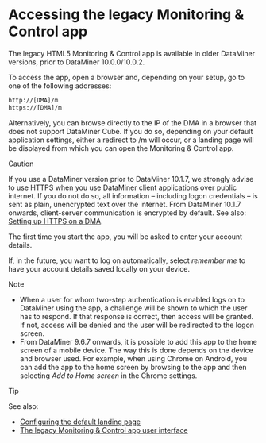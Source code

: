 # Accessing the legacy Monitoring & Control app

The legacy HTML5 Monitoring & Control app is available in older DataMiner versions, prior to DataMiner 10.0.0/10.0.2.

To access the app, open a browser and, depending on your setup, go to one of the following addresses:

```txt
http://[DMA]/m
https://[DMA]/m
```

Alternatively, you can browse directly to the IP of the DMA in a browser that does not support DataMiner Cube. If you do so, depending on your default application settings, either a redirect to /m will occur, or a landing page will be displayed from which you can open the Monitoring & Control app.

> [!CAUTION]
> If you use a DataMiner version prior to DataMiner 10.1.7, we strongly advise to use HTTPS when you use DataMiner client applications over public internet. If you do not do so, all information – including logon credentials – is sent as plain, unencrypted text over the internet. From DataMiner 10.1.7 onwards, client-server communication is encrypted by default. See also: [Setting up HTTPS on a DMA](../../part_3/DataminerAgents/General_DMA_configuration.md#setting-up-https-on-a-dma).

The first time you start the app, you will be asked to enter your account details.

If, in the future, you want to log on automatically, select *remember me* to have your account details saved locally on your device.

> [!NOTE]
> - When a user for whom two-step authentication is enabled logs on to DataMiner using the app, a challenge will be shown to which the user has to respond. If that response is correct, then access will be granted. If not, access will be denied and the user will be redirected to the logon screen.
> - From DataMiner 9.6.7 onwards, it is possible to add this app to the home screen of a mobile device. The way this is done depends on the device and browser used. For example, when using Chrome on Android, you can add the app to the home screen by browsing to the app and then selecting *Add to Home screen* in the Chrome settings.

> [!TIP]
> See also:
> - [Configuring the default landing page](../../part_3/DataminerAgents/DMA_configuration_related_to_client_applications.md#configuring-the-default-landing-page)
> - [The legacy Monitoring & Control app user interface](../GettingStarted/The_legacy_Monitoring_Control_app_user_interface.md#the-legacy-monitoring--control-app-user-interface)
>
